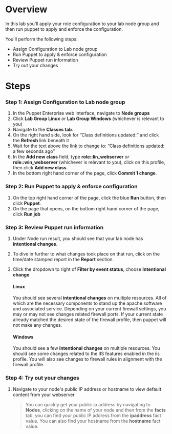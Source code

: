 # Overview

In this lab you'll apply your role configuration to your lab node group and then run puppet to apply and enforce the configuration.

You'll perform the following steps:

* Assign Configuration to Lab node group
* Run Puppet to apply & enforce configuration
* Review Puppet run information
* Try out your changes

# Steps

### Step 1: Assign Configuration to Lab node group

1. In the Puppet Enterprise web interface, navigate to **Node groups**
2. Click **Lab Group Linux** _or_ **Lab Group Windows** (whichever is relevant to you)
3. Navigate to the **Classes tab**.
4. On the right hand side, look for “Class definitions updated:” and click the **Refresh** link beneath it
5. Wait for the text above the link to change to: “Class definitions updated: a few seconds ago”
6. In the **Add new class** field, type **role::lin_webserver** _or_ **role::win_webserver** (whichever is relevant to you), click on this profile, then click **Add new class**.
7. In the bottom right hand corner of the page, click **Commit 1 change**.

### Step 2: Run Puppet to apply & enforce configuration

1. On the top right hand corner of the page, click the blue **Run** button, then click **Puppet**.
2. On the page that opens, on the bottom right hand corner of the page, click **Run job**

### Step 3: Review Puppet run information

1. Under Node run result, you should see that your lab node has **intentional changes**.
2. To dive in further to what changes took place on that run, click on the time/date stamped report in the **Report** section.
3. Click the dropdown to right of **Filter by event status**, choose **Intentional change**

    #### Linux

    You should see several **intentional changes** on multiple resources. All of which are the necessary components to stand up the apache software and associated service. Depending on your current firewall settings, you may or may not see changes related firewall ports. If your current state already matched the desired state of the firewall profile, then puppet will not make any changes.

    #### Windows

    You should see a few **intentional changes** on multiple resources. You should see some changes related to the IIS features enabled in the iis profile. You will also see changes to  firewall rules in alignment with the firewall profile.


### Step 4: Try out your changes

1. Navigate to your node's public IP address or hostname to view default content from your webserver

    > You can quickly get your public ip address by navigating to **Nodes**, clicking on the name of your node and then from the **facts** tab, you can find your public IP address from the **ipaddress** fact value. You can also find your hostname from the **hostname** fact value.